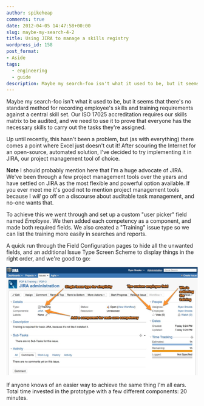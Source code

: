 ```yaml
---
author: spikeheap
comments: true
date: 2012-04-05 14:47:58+00:00
slug: maybe-my-search-4-2
title: Using JIRA to manage a skills registry
wordpress_id: 158
post_format:
- Aside
tags:
  - engineering
  - guide
description: Maybe my search-foo isn't what it used to be, but it seems that there's no standard method for recording employee's skills and training requirements against a central skill set. Our ISO 17025 accreditation requires our skills matrix to be audited, and we need to use it to prove that everyone has the necessary skills to carry out the tasks they're assigned
---
```


Maybe my search-foo isn't what it used to be, but it seems that there's no standard method for recording employee's skills and training requirements against a central skill set. Our ISO 17025 accreditation requires our skills matrix to be audited, and we need to use it to prove that everyone has the necessary skills to carry out the tasks they're assigned.

Up until recently, this hasn't been a problem, but (as with everything) there comes a point where Excel just doesn't cut it! After scouring the Internet for an open-source, automated solution, I've decided to try implementing it in JIRA, our project management tool of choice.

**Note** I should probably mention here that I'm a huge advocate of JIRA. We've been through a few project management tools over the years and have settled on JIRA as the most flexible and powerful option available. If you ever meet me it's good not to mention project management tools because I _will_ go off on a discourse about auditable task management, and no-one wants that.

To achieve this we went through and set up a custom "user picker" field named _Employee_. We then added each competency as a component, and made both required fields. We also created a "Training" issue type so we can list the training more easily in searches and reports.

A quick run through the Field Configuration pages to hide all the unwanted fields, and an additional Issue Type Screen Scheme to display things in the right order, and we're good to go:

![Image](/images/2012-04-05-using-jira-to-manage-a-skills-registry-jira.jpg)

If anyone knows of an easier way to achieve the same thing I'm all ears. Total time invested in the prototype with a few different components: 20 minutes.
